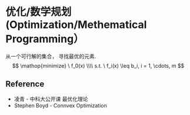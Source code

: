 # 优化/数学规划 (Optimization/Methematical Programming）
从一个可行解的集合， 寻找最优的元素.
$$
\mathop{minimize} \  f_0(x) \\\\
s.t. \  f_i(x) \leq b_i, i = 1, \cdots, m
$$


## Reference
* 凌青 - 中科大公开课 最优化理论
* Stephen Boyd - Connvex Optimization
